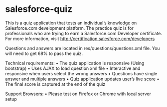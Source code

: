 # salesforce-quiz

This is a quiz application that tests an individual’s knowledge on Salesforce.com development platform. The practice quiz is for professionals who are trying to earn a Salesforce.com Developer certificate.  For more information, visit http://certification.salesforce.com/developers

Questions and answers are located in res/questions/questions.xml file.
You will need to get 68% to pass the quiz.

Technical requirements:
•	The quiz application is responsive (Using bootstrap)
•	Uses AJAX to load question xml file
•	Interactive and responsive when users select the wrong answers
•	Questions have single answer and multiple answers
•	Quiz application updates user’s live score
•	The final score is captured at the end of the quiz

Support Browsers:
•	Please test on Firefox or Chrome with local server setup


